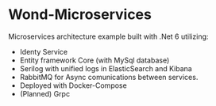 # Wond-Microservices

Microservices architecture example built with .Net 6 utilizing:
- Identy Service
- Entity framework Core (with MySql database) 
- Serilog with unified logs in ElasticSearch and Kibana
- RabbitMQ for Async comunications between services. 
- Deployed with Docker-Compose
- (Planned) Grpc

